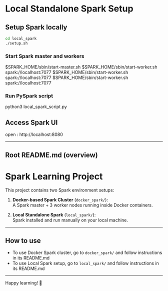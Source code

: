 # Local Standalone Spark Setup

## Setup Spark locally

```bash
cd local_spark
./setup.sh
```
### Start Spark master and workers


$SPARK_HOME/sbin/start-master.sh
$SPARK_HOME/sbin/start-worker.sh spark://localhost:7077
$SPARK_HOME/sbin/start-worker.sh spark://localhost:7077
$SPARK_HOME/sbin/start-worker.sh spark://localhost:7077

### Run PySpark script
python3 local_spark_script.py


## Access Spark UI

open : http://localhost:8080


---

## Root README.md (overview)

# Spark Learning Project

This project contains two Spark environment setups:

1. **Docker-based Spark Cluster** (`docker_spark/`):  
   A Spark master + 3 worker nodes running inside Docker containers.

2. **Local Standalone Spark** (`local_spark/`):  
   Spark installed and run manually on your local machine.

---

## How to use

- To use Docker Spark cluster, go to `docker_spark/` and follow instructions in its README.md  
- To use Local Spark setup, go to `local_spark/` and follow instructions in its README.md

---

Happy learning! 🚀
